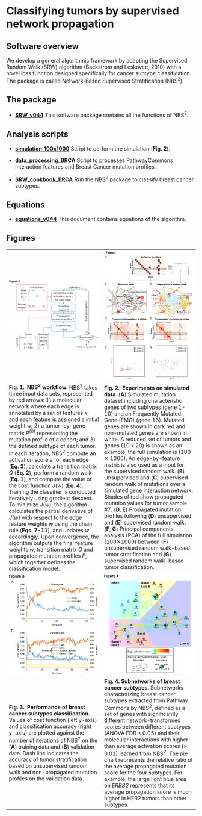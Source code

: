 # Classifying tumors by supervised network propagation   

## Software overview
  
We develop a general algorithmic framework by adapting the Supervised Random Walk (SRW) algorithm (Backstrom and Leskovec, 2010) with a novel loss function designed specifically for cancer subtype classification. The package is called Network-Based Supervised Stratification (NBS<sup>2</sup>).  
  
## The package
  
* [__SRW_v044__](./SRW_v044.py) This software package contains all the functions of NBS<sup>2</sup>.  
  
## Analysis scripts
  
* [__simulation_100x1000__](./simulation_100x1000.ipynb) Script to perform the simulation (**Fig. 2**).  
  
* [__data_processing_BRCA__](./data_processing_BRCA.ipynb) Script to processes PathwayCommons interaction features and Breast Cancer mutation profiles.  
  
* [__SRW_cookbook_BRCA__](./SRW_cookbook_BRCA.ipynb) Run the NBS<sup>2</sup> package to classify breast cancer subtypes.   
  
## Equations
  
* [__equations_v044__](./equations_v044.ipynb) This document contains equations of the algorithm.  
  
## Figures
  
| | |
|:---|:---|
| ![Fig. 1](./images/Figure_1_method.PNG) | ![Fig. 2](./images/Figure_2_simulation.PNG) |
| **Fig. 1. NBS<sup>2</sup> workflow.** NBS<sup>2</sup> takes three input data sets, represented by red arrows: 1) a molecular network where each edge is annotated by a set of features *x*, and each feature is assigned a initial weight *w*; 2) a tumor-by-gene matrix *P*<sup>(0)</sup> representing the mutation profile of a cohort; and 3) the defined subtype of each tumor. In each iteration, NBS<sup>2</sup> compute an activation score a for each edge (**Eq. 3**), calculate a transition matrix *Q* (**Eq. 2**), perform a random walk (**Eq. 1**), and compute the value of the cost function *J*(*w*) (**Eq. 4**). Training the classifier is conducted iteratively using gradient descent. To minimize *J*(*w*), the algorithm calculates the partial derivative of *J*(*w*) with respect to the edge feature weights *w* using the chain rule (**Eqs. 7-11**), and updates *w* accordingly. Upon convergence, the algorithm outputs the final feature weights *w*, transition matrix *Q* and propagated mutation profiles *P*, which together defines the classification model. | **Fig. 2. Experiments on simulated data.** (**A**) Simulated mutation dataset including characteristic genes of two subtypes (gene 1-10) and an Frequently Mutated Gene (FMG) (gene 16). Mutated genes are shown in dark red and non-mutated genes are shown in white. A reduced set of tumors and genes (10 x 20) is shown as an example; the full simulation is (100 ✕ 1000). An edge-by-feature matrix is also used as a input for the supervised random walk. (**B**) Unsupervised and (**C**) supervised random walk of mutations over a simulated gene interaction network. Shades of red show propagated mutation values for tumor sample #7. (**D**, **E**) Propagated mutation profiles following (**D**) unsupervised and (**E**) supervised random walk. (**F**, **G**) Principal components analysis (PCA) of the full simulation (100✕1000) between (**F**) unsupervised random walk-based tumor stratification and (**G**) supervised random walk-based tumor classification. |  
| ![Fig. 3](./images/Figure_BRCA_learning_curve.PNG) | ![Fig. 4](./images/Figure_BRCA_subnets.PNG) |
| **Fig. 3. Performance of breast cancer subtypes classification.** Values of cost function (left y-axis) and classification accuracy (right y-axis) are plotted against the number of iterations of NBS<sup>2</sup> on the (**A**) training data and (**B**) validation data. Dash line indicates the accuracy of tumor stratification based on unsupervised random walk and non-propagated mutation profiles on the validation data. | **Fig. 4. Subnetworks of breast cancer subtypes.** Subnetworks characterizing breast cancer subtypes extracted from Pathway Commons by NBS<sup>2</sup>, defined as a set of genes with significantly different network-transformed scores between different subtypes (ANOVA FDR < 0.05) and their molecular interactions with higher than average activation scores (> 0.01) learned from NBS<sup>2</sup>. The pie chart represents the relative ratio of the average propagated mutation score for the four subtypes. For example, the large light blue area on _ERBB2_ represents that its average propagation score is much higher in HER2 tumors than other subtypes.|  
  
